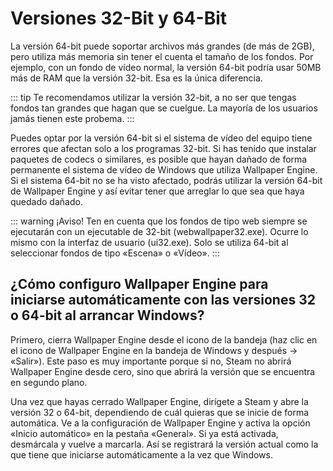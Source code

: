 # Versiones 32-Bit y 64-Bit

La versión 64-bit puede soportar archivos más grandes (de más de 2GB), pero utiliza más memoria sin tener el cuenta el tamaño de los fondos. Por ejemplo, con un fondo de vídeo normal, la versión 64-bit podría usar 50MB más de RAM que la versión 32-bit. Esa es la única diferencia.

::: tip
Te recomendamos utilizar la versión 32-bit, a no ser que tengas fondos tan grandes que hagan que se cuelgue. La mayoría de los usuarios jamás tienen este probema.
:::

Puedes optar por la versión 64-bit si el sistema de vídeo del equipo tiene errores que afectan solo a los programas 32-bit. Si has tenido que instalar paquetes de codecs o similares, es posible que hayan dañado de forma permanente el sistema de vídeo de Windows que utiliza Wallpaper Engine. Si el sistema 64-bit no se ha visto afectado, podrás utilizar la versión 64-bit de Wallpaper Engine y así evitar tener que arreglar lo que sea que haya quedado dañado.

::: warning
¡Aviso!
Ten en cuenta que los fondos de tipo web siempre se ejecutarán con un ejecutable de 32-bit (webwallpaper32.exe). Ocurre lo mismo con la interfaz de usuario (ui32.exe). Solo se utiliza 64-bit al seleccionar fondos de tipo «Escena» o «Vídeo».
:::

## ¿Cómo configuro Wallpaper Engine para iniciarse automáticamente con las versiones 32 o 64-bit al arrancar Windows?

Primero, cierra Wallpaper Engine desde el icono de la bandeja (haz clic en el icono de Wallpaper Engine en la bandeja de Windows y después -> «Salir»). Este paso es muy importante porque si no, Steam no abrirá Wallpaper Engine desde cero, sino que abrirá la versión que se encuentra en segundo plano.

Una vez que hayas cerrado Wallpaper Engine, dirígete a Steam y abre la versión 32 o 64-bit, dependiendo de cuál quieras que se inicie de forma automática. Ve a la configuración de Wallpaper Engine y activa la opción «Inicio automático» en la pestaña «General». Si ya está activada, desmárcala y vuelve a marcarla. Así se registrará la versión actual como la que tiene que iniciarse automáticamente a la vez que Windows. 